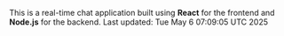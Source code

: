 This is a real-time chat application built using **React** for the frontend and **Node.js** for the backend.
Last updated: Tue May  6 07:09:05 UTC 2025
